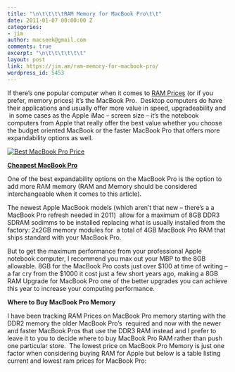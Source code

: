 ```yaml
---
title: "\n\t\t\t\tRAM Memory for MacBook Pro\t\t"
date: 2011-01-07 00:00:00 Z
categories:
- jim
author: macseek@gmail.com
comments: true
excerpt: "\n\t\t\t\t\t\t"
layout: post
link: https://jim.am/ram-memory-for-macbook-pro/
wordpress_id: 5453
---
```


If there’s one popular computer when it comes to [RAM Prices](http://www.jim.am) (or if you prefer, memory prices) it’s the MacBook Pro.  Desktop computers do have their applications and usually offer more value in speed, upgradeability and  in some cases as the Apple iMac – screen size – it’s the notebook computers from Apple that really offer the best value whether you choose the budget oriented MacBook or the faster MacBook Pro that offers more expandability options as well.




[![Best MacBook Pro Price](http://www.jim.am/wp-content/uploads/2011/03/Screen-shot-2011-03-24-at-7.39.14-AM1.png)](http://www.amazon.com/gp/product/B002QQ8H8I/ref=as_li_ss_tl?ie=UTF8&tag=ramseeker-20&linkCode=as2&camp=1789&creative=390957&creativeASIN=B002QQ8H8I)




**[Cheapest MacBook Pro](http://www.amazon.com/gp/product/B002QQ8H8I/ref=as_li_ss_tl?ie=UTF8&tag=ramseeker-20&linkCode=as2&camp=1789&creative=390957&creativeASIN=B002QQ8H8I)**




One of the best expandability options on the MacBook Pro is the option to add more RAM memory (RAM and Memory should be considered interchangeable when it comes to this article).




The newest Apple MacBook models (which aren’t that new – there’s a a MacBook Pro refresh needed in 2011)  allow for a maximum of 8GB DDR3 SDRAM sodimms to be installed replacing what is usually installed from the factory: 2x2GB memory modules for  a total of 4GB MacBook Pro RAM that ships standard with your MacBook Pro.




But to get the maximum performance from your professional Apple notebook computer, I recommend you max out your MBP to the 8GB allowable. 8GB for the MacBook Pro costs just over $100 at time of writing – a far cry from the $1000 it cost just a few short years ago, making a 8GB RAM Upgrade for MacBook Pro one of the better upgrades you can achieve this year to increase your computing performance.




**Where to Buy MacBook Pro Memory**




I have been tracking RAM Prices on MacBook Pro memory starting with the DDR2 memory the older MacBook Pro’s  required and now with the newer and faster MacBook Pros that use the DDR3 RAM instead and I prefer to leave it to you to decide where to buy MacBook Pro RAM rather than push one particular store.  The lowest price on MacBook Pro Memory is just one factor when considering buying RAM for Apple but below is a table listing current and lowest ram prices for MacBook Pro:


		
